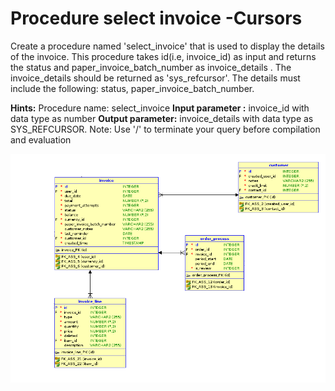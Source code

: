 # Procedure select invoice -Cursors
Create a procedure named 'select_invoice' that is used to display the details of the invoice. This procedure takes id(i.e, invoice_id) as input and returns the status and paper_invoice_batch_number as invoice_details . The invoice_details should be returned as 'sys_refcursor'. The details must include the following: status, paper_invoice_batch_number.

**Hints:** Procedure name: select_invoice
**Input parameter :** invoice_id with data type as number
**Output parameter:** invoice_details with data type as SYS_REFCURSOR.
Note: Use '/' to terminate your query before compilation and evaluation

<img src="order 2105.png">
